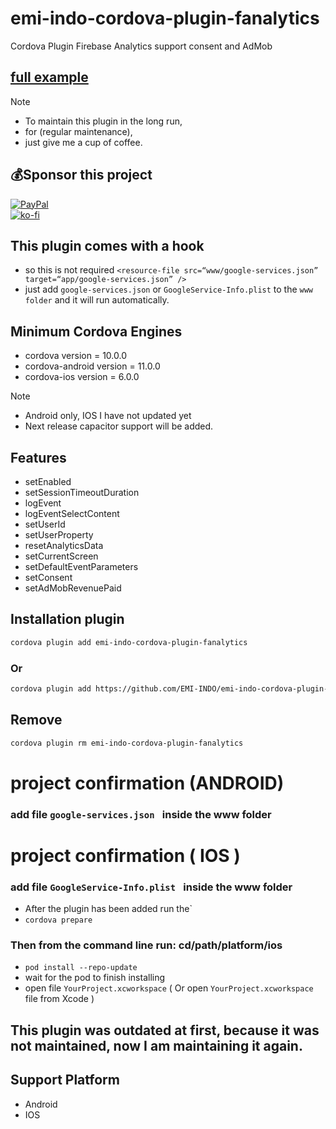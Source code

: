 # emi-indo-cordova-plugin-fanalytics
 Cordova Plugin Firebase Analytics support consent and AdMob
 
 ## [full example ](https://github.com/EMI-INDO/emi-indo-cordova-plugin-fanalytics/tree/main/example/www) 

> [!NOTE]  
> - To maintain this plugin in the long run, 
> - for (regular maintenance),
> - just give me a cup of coffee.
 
 ## 💰Sponsor this project
  [![PayPal](https://img.shields.io/badge/PayPal-00457C?style=for-the-badge&logo=paypal&logoColor=white)](https://paypal.me/emiindo)  
  [![ko-fi](https://ko-fi.com/img/githubbutton_sm.svg)](https://ko-fi.com/F1F16NI8H)


 ## This plugin comes with a hook
- so this is not required `<resource-file src=“www/google-services.json” target=“app/google-services.json” />`
- just add `google-services.json` or `GoogleService-Info.plist` to the `www folder` and it will run automatically.


## Minimum Cordova Engines
- cordova version = 10.0.0
- cordova-android version = 11.0.0
- cordova-ios version = 6.0.0

> [!NOTE]  
> - Android only, IOS I have not updated yet
> - Next release capacitor support will be added.


## Features

- setEnabled
- setSessionTimeoutDuration
- logEvent
- logEventSelectContent
- setUserId
- setUserProperty
- resetAnalyticsData
- setCurrentScreen
- setDefaultEventParameters
- setConsent
- setAdMobRevenuePaid

## Installation plugin

```sh
cordova plugin add emi-indo-cordova-plugin-fanalytics
```
### Or
```sh
cordova plugin add https://github.com/EMI-INDO/emi-indo-cordova-plugin-fanalytics
```

## Remove
```sh
cordova plugin rm emi-indo-cordova-plugin-fanalytics
```

# project confirmation (ANDROID)

### add file  ```google-services.json ``` inside the www folder


# project confirmation ( IOS )
### add file  ```GoogleService-Info.plist ``` inside the www folder
- After the plugin has been added run the`
- ```cordova prepare```
### Then from the command line run: cd/path/platform/ios
- ```pod install --repo-update```
- wait for the pod to finish installing
- open file ```YourProject.xcworkspace```   ( Or open ```YourProject.xcworkspace``` file from Xcode )


## This plugin was outdated at first, because it was not maintained, now I am maintaining it again.


## Support Platform
- Android
- IOS
